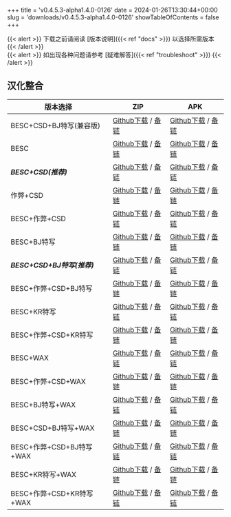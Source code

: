 
+++
title = 'v0.4.5.3-alpha1.4.0-0126'
date = 2024-01-26T13:30:44+00:00
slug = 'downloads/v0.4.5.3-alpha1.4.0-0126'
showTableOfContents = false
+++

{{< alert >}}
下载之前请阅读 [版本说明]({{< ref "docs" >}}) 以选择所需版本
{{< /alert >}}
<br>
{{< alert >}}
如出现各种问题请参考 [疑难解答]({{< ref "troubleshoot" >}})
{{< /alert >}}

## 汉化整合

|         版本选择          |                                                                                                                                                                            ZIP                                                                                                                                                                             |                                                                                                                                                                            APK                                                                                                                                                                             |
|---------------------------|------------------------------------------------------------------------------------------------------------------------------------------------------------------------------------------------------------------------------------------------------------------------------------------------------------------------------------------------------------|------------------------------------------------------------------------------------------------------------------------------------------------------------------------------------------------------------------------------------------------------------------------------------------------------------------------------------------------------------|
|BESC+CSD+BJ特写(兼容版)    |[Github下载](https://github.com/sakarie9/DoL-Lyra/releases/download/v0.4.5.3-alpha1.4.0-0126/DoL-0.4.5.3-Lyra-a1.4.0-polyfill-besc-cheat-csd-sideviewbj-0126.zip ) / [备链](https://mirror.ghproxy.com/https://github.com/sakarie9/DoL-Lyra/releases/download/v0.4.5.3-alpha1.4.0-0126/DoL-0.4.5.3-Lyra-a1.4.0-polyfill-besc-cheat-csd-sideviewbj-0126.zip )|[Github下载](https://github.com/sakarie9/DoL-Lyra/releases/download/v0.4.5.3-alpha1.4.0-0126/DoL-0.4.5.3-Lyra-a1.4.0-polyfill-besc-cheat-csd-sideviewbj-0126.apk ) / [备链](https://mirror.ghproxy.com/https://github.com/sakarie9/DoL-Lyra/releases/download/v0.4.5.3-alpha1.4.0-0126/DoL-0.4.5.3-Lyra-a1.4.0-polyfill-besc-cheat-csd-sideviewbj-0126.apk )|
|BESC                       |[Github下载](https://github.com/sakarie9/DoL-Lyra/releases/download/v0.4.5.3-alpha1.4.0-0126/DoL-0.4.5.3-Lyra-a1.4.0-besc-0126.zip ) / [备链](https://mirror.ghproxy.com/https://github.com/sakarie9/DoL-Lyra/releases/download/v0.4.5.3-alpha1.4.0-0126/DoL-0.4.5.3-Lyra-a1.4.0-besc-0126.zip )                                                            |[Github下载](https://github.com/sakarie9/DoL-Lyra/releases/download/v0.4.5.3-alpha1.4.0-0126/DoL-0.4.5.3-Lyra-a1.4.0-besc-0126.apk ) / [备链](https://mirror.ghproxy.com/https://github.com/sakarie9/DoL-Lyra/releases/download/v0.4.5.3-alpha1.4.0-0126/DoL-0.4.5.3-Lyra-a1.4.0-besc-0126.apk )                                                            |
|***BESC+CSD(推荐)***       |[Github下载](https://github.com/sakarie9/DoL-Lyra/releases/download/v0.4.5.3-alpha1.4.0-0126/DoL-0.4.5.3-Lyra-a1.4.0-besc-csd-0126.zip ) / [备链](https://mirror.ghproxy.com/https://github.com/sakarie9/DoL-Lyra/releases/download/v0.4.5.3-alpha1.4.0-0126/DoL-0.4.5.3-Lyra-a1.4.0-besc-csd-0126.zip )                                                    |[Github下载](https://github.com/sakarie9/DoL-Lyra/releases/download/v0.4.5.3-alpha1.4.0-0126/DoL-0.4.5.3-Lyra-a1.4.0-besc-csd-0126.apk ) / [备链](https://mirror.ghproxy.com/https://github.com/sakarie9/DoL-Lyra/releases/download/v0.4.5.3-alpha1.4.0-0126/DoL-0.4.5.3-Lyra-a1.4.0-besc-csd-0126.apk )                                                    |
|作弊+CSD                   |[Github下载](https://github.com/sakarie9/DoL-Lyra/releases/download/v0.4.5.3-alpha1.4.0-0126/DoL-0.4.5.3-Lyra-a1.4.0-cheat-csd-0126.zip ) / [备链](https://mirror.ghproxy.com/https://github.com/sakarie9/DoL-Lyra/releases/download/v0.4.5.3-alpha1.4.0-0126/DoL-0.4.5.3-Lyra-a1.4.0-cheat-csd-0126.zip )                                                  |[Github下载](https://github.com/sakarie9/DoL-Lyra/releases/download/v0.4.5.3-alpha1.4.0-0126/DoL-0.4.5.3-Lyra-a1.4.0-cheat-csd-0126.apk ) / [备链](https://mirror.ghproxy.com/https://github.com/sakarie9/DoL-Lyra/releases/download/v0.4.5.3-alpha1.4.0-0126/DoL-0.4.5.3-Lyra-a1.4.0-cheat-csd-0126.apk )                                                  |
|BESC+作弊+CSD              |[Github下载](https://github.com/sakarie9/DoL-Lyra/releases/download/v0.4.5.3-alpha1.4.0-0126/DoL-0.4.5.3-Lyra-a1.4.0-besc-cheat-csd-0126.zip ) / [备链](https://mirror.ghproxy.com/https://github.com/sakarie9/DoL-Lyra/releases/download/v0.4.5.3-alpha1.4.0-0126/DoL-0.4.5.3-Lyra-a1.4.0-besc-cheat-csd-0126.zip )                                        |[Github下载](https://github.com/sakarie9/DoL-Lyra/releases/download/v0.4.5.3-alpha1.4.0-0126/DoL-0.4.5.3-Lyra-a1.4.0-besc-cheat-csd-0126.apk ) / [备链](https://mirror.ghproxy.com/https://github.com/sakarie9/DoL-Lyra/releases/download/v0.4.5.3-alpha1.4.0-0126/DoL-0.4.5.3-Lyra-a1.4.0-besc-cheat-csd-0126.apk )                                        |
|BESC+BJ特写                |[Github下载](https://github.com/sakarie9/DoL-Lyra/releases/download/v0.4.5.3-alpha1.4.0-0126/DoL-0.4.5.3-Lyra-a1.4.0-besc-sideviewbj-0126.zip ) / [备链](https://mirror.ghproxy.com/https://github.com/sakarie9/DoL-Lyra/releases/download/v0.4.5.3-alpha1.4.0-0126/DoL-0.4.5.3-Lyra-a1.4.0-besc-sideviewbj-0126.zip )                                      |[Github下载](https://github.com/sakarie9/DoL-Lyra/releases/download/v0.4.5.3-alpha1.4.0-0126/DoL-0.4.5.3-Lyra-a1.4.0-besc-sideviewbj-0126.apk ) / [备链](https://mirror.ghproxy.com/https://github.com/sakarie9/DoL-Lyra/releases/download/v0.4.5.3-alpha1.4.0-0126/DoL-0.4.5.3-Lyra-a1.4.0-besc-sideviewbj-0126.apk )                                      |
|***BESC+CSD+BJ特写(推荐)***|[Github下载](https://github.com/sakarie9/DoL-Lyra/releases/download/v0.4.5.3-alpha1.4.0-0126/DoL-0.4.5.3-Lyra-a1.4.0-besc-csd-sideviewbj-0126.zip ) / [备链](https://mirror.ghproxy.com/https://github.com/sakarie9/DoL-Lyra/releases/download/v0.4.5.3-alpha1.4.0-0126/DoL-0.4.5.3-Lyra-a1.4.0-besc-csd-sideviewbj-0126.zip )                              |[Github下载](https://github.com/sakarie9/DoL-Lyra/releases/download/v0.4.5.3-alpha1.4.0-0126/DoL-0.4.5.3-Lyra-a1.4.0-besc-csd-sideviewbj-0126.apk ) / [备链](https://mirror.ghproxy.com/https://github.com/sakarie9/DoL-Lyra/releases/download/v0.4.5.3-alpha1.4.0-0126/DoL-0.4.5.3-Lyra-a1.4.0-besc-csd-sideviewbj-0126.apk )                              |
|BESC+作弊+CSD+BJ特写       |[Github下载](https://github.com/sakarie9/DoL-Lyra/releases/download/v0.4.5.3-alpha1.4.0-0126/DoL-0.4.5.3-Lyra-a1.4.0-besc-cheat-csd-sideviewbj-0126.zip ) / [备链](https://mirror.ghproxy.com/https://github.com/sakarie9/DoL-Lyra/releases/download/v0.4.5.3-alpha1.4.0-0126/DoL-0.4.5.3-Lyra-a1.4.0-besc-cheat-csd-sideviewbj-0126.zip )                  |[Github下载](https://github.com/sakarie9/DoL-Lyra/releases/download/v0.4.5.3-alpha1.4.0-0126/DoL-0.4.5.3-Lyra-a1.4.0-besc-cheat-csd-sideviewbj-0126.apk ) / [备链](https://mirror.ghproxy.com/https://github.com/sakarie9/DoL-Lyra/releases/download/v0.4.5.3-alpha1.4.0-0126/DoL-0.4.5.3-Lyra-a1.4.0-besc-cheat-csd-sideviewbj-0126.apk )                  |
|BESC+KR特写                |[Github下载](https://github.com/sakarie9/DoL-Lyra/releases/download/v0.4.5.3-alpha1.4.0-0126/DoL-0.4.5.3-Lyra-a1.4.0-besc-sideviewkr-0126.zip ) / [备链](https://mirror.ghproxy.com/https://github.com/sakarie9/DoL-Lyra/releases/download/v0.4.5.3-alpha1.4.0-0126/DoL-0.4.5.3-Lyra-a1.4.0-besc-sideviewkr-0126.zip )                                      |[Github下载](https://github.com/sakarie9/DoL-Lyra/releases/download/v0.4.5.3-alpha1.4.0-0126/DoL-0.4.5.3-Lyra-a1.4.0-besc-sideviewkr-0126.apk ) / [备链](https://mirror.ghproxy.com/https://github.com/sakarie9/DoL-Lyra/releases/download/v0.4.5.3-alpha1.4.0-0126/DoL-0.4.5.3-Lyra-a1.4.0-besc-sideviewkr-0126.apk )                                      |
|BESC+作弊+CSD+KR特写       |[Github下载](https://github.com/sakarie9/DoL-Lyra/releases/download/v0.4.5.3-alpha1.4.0-0126/DoL-0.4.5.3-Lyra-a1.4.0-besc-cheat-csd-sideviewkr-0126.zip ) / [备链](https://mirror.ghproxy.com/https://github.com/sakarie9/DoL-Lyra/releases/download/v0.4.5.3-alpha1.4.0-0126/DoL-0.4.5.3-Lyra-a1.4.0-besc-cheat-csd-sideviewkr-0126.zip )                  |[Github下载](https://github.com/sakarie9/DoL-Lyra/releases/download/v0.4.5.3-alpha1.4.0-0126/DoL-0.4.5.3-Lyra-a1.4.0-besc-cheat-csd-sideviewkr-0126.apk ) / [备链](https://mirror.ghproxy.com/https://github.com/sakarie9/DoL-Lyra/releases/download/v0.4.5.3-alpha1.4.0-0126/DoL-0.4.5.3-Lyra-a1.4.0-besc-cheat-csd-sideviewkr-0126.apk )                  |
|BESC+WAX                   |[Github下载](https://github.com/sakarie9/DoL-Lyra/releases/download/v0.4.5.3-alpha1.4.0-0126/DoL-0.4.5.3-Lyra-a1.4.0-besc-wax-0126.zip ) / [备链](https://mirror.ghproxy.com/https://github.com/sakarie9/DoL-Lyra/releases/download/v0.4.5.3-alpha1.4.0-0126/DoL-0.4.5.3-Lyra-a1.4.0-besc-wax-0126.zip )                                                    |[Github下载](https://github.com/sakarie9/DoL-Lyra/releases/download/v0.4.5.3-alpha1.4.0-0126/DoL-0.4.5.3-Lyra-a1.4.0-besc-wax-0126.apk ) / [备链](https://mirror.ghproxy.com/https://github.com/sakarie9/DoL-Lyra/releases/download/v0.4.5.3-alpha1.4.0-0126/DoL-0.4.5.3-Lyra-a1.4.0-besc-wax-0126.apk )                                                    |
|BESC+作弊+CSD+WAX          |[Github下载](https://github.com/sakarie9/DoL-Lyra/releases/download/v0.4.5.3-alpha1.4.0-0126/DoL-0.4.5.3-Lyra-a1.4.0-besc-wax-cheat-csd-0126.zip ) / [备链](https://mirror.ghproxy.com/https://github.com/sakarie9/DoL-Lyra/releases/download/v0.4.5.3-alpha1.4.0-0126/DoL-0.4.5.3-Lyra-a1.4.0-besc-wax-cheat-csd-0126.zip )                                |[Github下载](https://github.com/sakarie9/DoL-Lyra/releases/download/v0.4.5.3-alpha1.4.0-0126/DoL-0.4.5.3-Lyra-a1.4.0-besc-wax-cheat-csd-0126.apk ) / [备链](https://mirror.ghproxy.com/https://github.com/sakarie9/DoL-Lyra/releases/download/v0.4.5.3-alpha1.4.0-0126/DoL-0.4.5.3-Lyra-a1.4.0-besc-wax-cheat-csd-0126.apk )                                |
|BESC+BJ特写+WAX            |[Github下载](https://github.com/sakarie9/DoL-Lyra/releases/download/v0.4.5.3-alpha1.4.0-0126/DoL-0.4.5.3-Lyra-a1.4.0-besc-wax-sideviewbj-0126.zip ) / [备链](https://mirror.ghproxy.com/https://github.com/sakarie9/DoL-Lyra/releases/download/v0.4.5.3-alpha1.4.0-0126/DoL-0.4.5.3-Lyra-a1.4.0-besc-wax-sideviewbj-0126.zip )                              |[Github下载](https://github.com/sakarie9/DoL-Lyra/releases/download/v0.4.5.3-alpha1.4.0-0126/DoL-0.4.5.3-Lyra-a1.4.0-besc-wax-sideviewbj-0126.apk ) / [备链](https://mirror.ghproxy.com/https://github.com/sakarie9/DoL-Lyra/releases/download/v0.4.5.3-alpha1.4.0-0126/DoL-0.4.5.3-Lyra-a1.4.0-besc-wax-sideviewbj-0126.apk )                              |
|BESC+CSD+BJ特写+WAX        |[Github下载](https://github.com/sakarie9/DoL-Lyra/releases/download/v0.4.5.3-alpha1.4.0-0126/DoL-0.4.5.3-Lyra-a1.4.0-besc-wax-csd-sideviewbj-0126.zip ) / [备链](https://mirror.ghproxy.com/https://github.com/sakarie9/DoL-Lyra/releases/download/v0.4.5.3-alpha1.4.0-0126/DoL-0.4.5.3-Lyra-a1.4.0-besc-wax-csd-sideviewbj-0126.zip )                      |[Github下载](https://github.com/sakarie9/DoL-Lyra/releases/download/v0.4.5.3-alpha1.4.0-0126/DoL-0.4.5.3-Lyra-a1.4.0-besc-wax-csd-sideviewbj-0126.apk ) / [备链](https://mirror.ghproxy.com/https://github.com/sakarie9/DoL-Lyra/releases/download/v0.4.5.3-alpha1.4.0-0126/DoL-0.4.5.3-Lyra-a1.4.0-besc-wax-csd-sideviewbj-0126.apk )                      |
|BESC+作弊+CSD+BJ特写+WAX   |[Github下载](https://github.com/sakarie9/DoL-Lyra/releases/download/v0.4.5.3-alpha1.4.0-0126/DoL-0.4.5.3-Lyra-a1.4.0-besc-wax-cheat-csd-sideviewbj-0126.zip ) / [备链](https://mirror.ghproxy.com/https://github.com/sakarie9/DoL-Lyra/releases/download/v0.4.5.3-alpha1.4.0-0126/DoL-0.4.5.3-Lyra-a1.4.0-besc-wax-cheat-csd-sideviewbj-0126.zip )          |[Github下载](https://github.com/sakarie9/DoL-Lyra/releases/download/v0.4.5.3-alpha1.4.0-0126/DoL-0.4.5.3-Lyra-a1.4.0-besc-wax-cheat-csd-sideviewbj-0126.apk ) / [备链](https://mirror.ghproxy.com/https://github.com/sakarie9/DoL-Lyra/releases/download/v0.4.5.3-alpha1.4.0-0126/DoL-0.4.5.3-Lyra-a1.4.0-besc-wax-cheat-csd-sideviewbj-0126.apk )          |
|BESC+KR特写+WAX            |[Github下载](https://github.com/sakarie9/DoL-Lyra/releases/download/v0.4.5.3-alpha1.4.0-0126/DoL-0.4.5.3-Lyra-a1.4.0-besc-wax-sideviewkr-0126.zip ) / [备链](https://mirror.ghproxy.com/https://github.com/sakarie9/DoL-Lyra/releases/download/v0.4.5.3-alpha1.4.0-0126/DoL-0.4.5.3-Lyra-a1.4.0-besc-wax-sideviewkr-0126.zip )                              |[Github下载](https://github.com/sakarie9/DoL-Lyra/releases/download/v0.4.5.3-alpha1.4.0-0126/DoL-0.4.5.3-Lyra-a1.4.0-besc-wax-sideviewkr-0126.apk ) / [备链](https://mirror.ghproxy.com/https://github.com/sakarie9/DoL-Lyra/releases/download/v0.4.5.3-alpha1.4.0-0126/DoL-0.4.5.3-Lyra-a1.4.0-besc-wax-sideviewkr-0126.apk )                              |
|BESC+作弊+CSD+KR特写+WAX   |[Github下载](https://github.com/sakarie9/DoL-Lyra/releases/download/v0.4.5.3-alpha1.4.0-0126/DoL-0.4.5.3-Lyra-a1.4.0-besc-wax-cheat-csd-sideviewkr-0126.zip ) / [备链](https://mirror.ghproxy.com/https://github.com/sakarie9/DoL-Lyra/releases/download/v0.4.5.3-alpha1.4.0-0126/DoL-0.4.5.3-Lyra-a1.4.0-besc-wax-cheat-csd-sideviewkr-0126.zip )          |[Github下载](https://github.com/sakarie9/DoL-Lyra/releases/download/v0.4.5.3-alpha1.4.0-0126/DoL-0.4.5.3-Lyra-a1.4.0-besc-wax-cheat-csd-sideviewkr-0126.apk ) / [备链](https://mirror.ghproxy.com/https://github.com/sakarie9/DoL-Lyra/releases/download/v0.4.5.3-alpha1.4.0-0126/DoL-0.4.5.3-Lyra-a1.4.0-besc-wax-cheat-csd-sideviewkr-0126.apk )          |
